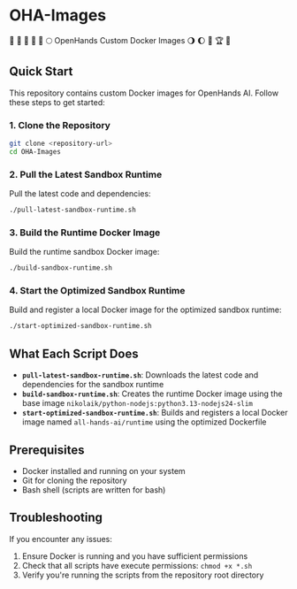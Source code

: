 # OHA-Images

🌾 🥳 🌋 🏰 🌅 🌕 OpenHands Custom Docker Images 🌖 🌔 🌈 🏆 👑

## Quick Start

This repository contains custom Docker images for OpenHands AI. Follow these steps to get started:

### 1. Clone the Repository

```bash
git clone <repository-url>
cd OHA-Images
```

### 2. Pull the Latest Sandbox Runtime

Pull the latest code and dependencies:

```bash
./pull-latest-sandbox-runtime.sh
```

### 3. Build the Runtime Docker Image

Build the runtime sandbox Docker image:

```bash
./build-sandbox-runtime.sh
```

### 4. Start the Optimized Sandbox Runtime

Build and register a local Docker image for the optimized sandbox runtime:

```bash
./start-optimized-sandbox-runtime.sh
```

## What Each Script Does

- **`pull-latest-sandbox-runtime.sh`**: Downloads the latest code and dependencies for the sandbox runtime
- **`build-sandbox-runtime.sh`**: Creates the runtime Docker image using the base image `nikolaik/python-nodejs:python3.13-nodejs24-slim`
- **`start-optimized-sandbox-runtime.sh`**: Builds and registers a local Docker image named `all-hands-ai/runtime` using the optimized Dockerfile

## Prerequisites

- Docker installed and running on your system
- Git for cloning the repository
- Bash shell (scripts are written for bash)

## Troubleshooting

If you encounter any issues:

1. Ensure Docker is running and you have sufficient permissions
2. Check that all scripts have execute permissions: `chmod +x *.sh`
3. Verify you're running the scripts from the repository root directory
